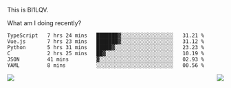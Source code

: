 This is BI1LQV.

What am I doing recently?

<!--START_SECTION:waka-->

```text
TypeScript   7 hrs 24 mins   ███████▓░░░░░░░░░░░░░░░░░   31.21 %
Vue.js       7 hrs 23 mins   ███████▓░░░░░░░░░░░░░░░░░   31.12 %
Python       5 hrs 31 mins   █████▓░░░░░░░░░░░░░░░░░░░   23.23 %
C            2 hrs 25 mins   ██▓░░░░░░░░░░░░░░░░░░░░░░   10.19 %
JSON         41 mins         ▓░░░░░░░░░░░░░░░░░░░░░░░░   02.93 %
YAML         8 mins          ░░░░░░░░░░░░░░░░░░░░░░░░░   00.56 %
```

<!--END_SECTION:waka-->
<img align="right" src="https://github-readme-stats.vercel.app/api?username=bi1lqv&show_icons=true&count_private=true">

<img src="https://metrics.lecoq.io/bi1lqv?template=classic&base.activity=0&base.community=0&base.repositories=0&base.metadata=0&isocalendar=1&base=header%2C%20activity%2C%20community%2C%20repositories%2C%20metadata&base.indepth=false&base.hireable=false&isocalendar=false&isocalendar.duration=full-year&config.timezone=Asia%2FShanghai">
